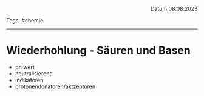 <p align="right">Datum:08.08.2023</p>

Tags: #chemie

---

# Wiederhohlung - Säuren und Basen
- ph wert
- neutralisierend
- indikatoren
- protonendonatoren/aktzeptoren